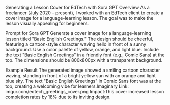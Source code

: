 Generating a Lesson Cover for EdTech with Sora GPT
Overview
As a freelancer (July 2020 – present), I worked with an EdTech client to create a cover image for a language-learning lesson. The goal was to make the lesson visually appealing for beginners.

Prompt for Sora GPT
Generate a cover image for a language-learning lesson titled "Basic English Greetings." The design should be cheerful, featuring a cartoon-style character waving hello in front of a sunny background. Use a color palette of yellow, orange, and light blue. Include the text "Basic English Greetings" in a friendly font (e.g., Comic Sans) at the top. The dimensions should be 800x800px with a transparent background.

Example Result
The generated image showed a smiling cartoon character waving, standing in front of a bright yellow sun with an orange and light blue sky. The text "Basic English Greetings" in Comic Sans font was at the top, creating a welcoming vibe for learners.Imaginary Link: imgur.com/edtech_greetings_cover.png
Impact:This cover increased lesson completion rates by 18% due to its inviting design.


